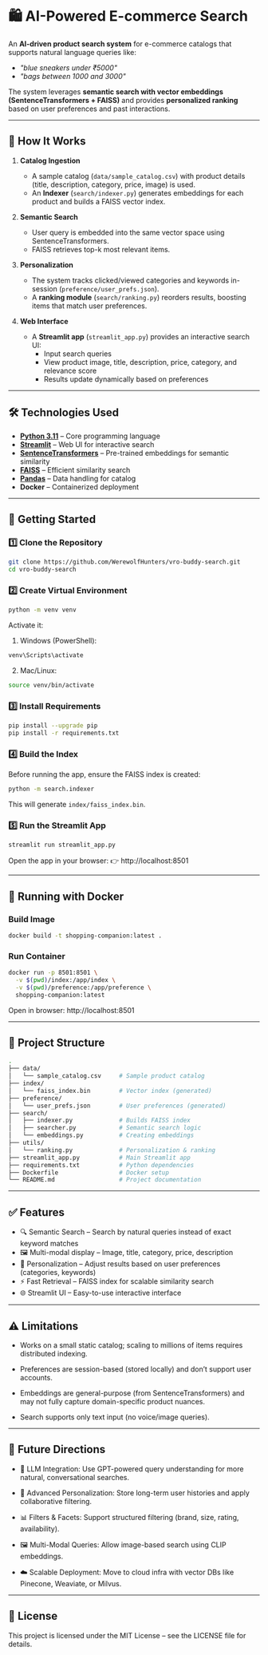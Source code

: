 # 🛍️ AI-Powered E-commerce Search

An **AI-driven product search system** for e-commerce catalogs that supports natural language queries like:

- *"blue sneakers under ₹5000"*
- *"bags between 1000 and 3000"*

The system leverages **semantic search with vector embeddings (SentenceTransformers + FAISS)** and provides **personalized ranking** based on user preferences and past interactions.

---

## 📖 How It Works

1. **Catalog Ingestion**
   - A sample catalog (`data/sample_catalog.csv`) with product details (title, description, category, price, image) is used.
   - An **Indexer** (`search/indexer.py`) generates embeddings for each product and builds a FAISS vector index.

2. **Semantic Search**
   - User query is embedded into the same vector space using SentenceTransformers.
   - FAISS retrieves top-k most relevant items.

3. **Personalization**
   - The system tracks clicked/viewed categories and keywords in-session (`preference/user_prefs.json`).
   - A **ranking module** (`search/ranking.py`) reorders results, boosting items that match user preferences.

4. **Web Interface**
   - A **Streamlit app** (`streamlit_app.py`) provides an interactive search UI:
     - Input search queries
     - View product image, title, description, price, category, and relevance score
     - Results update dynamically based on preferences

---

## 🛠️ Technologies Used

- **[Python 3.11](https://www.python.org/)** – Core programming language
- **[Streamlit](https://streamlit.io/)** – Web UI for interactive search
- **[SentenceTransformers](https://www.sbert.net/)** – Pre-trained embeddings for semantic similarity
- **[FAISS](https://github.com/facebookresearch/faiss)** – Efficient similarity search
- **[Pandas](https://pandas.pydata.org/)** – Data handling for catalog
- **Docker** – Containerized deployment

---

## 🚀 Getting Started

### 1️⃣ Clone the Repository
```bash
git clone https://github.com/WerewolfHunters/vro-buddy-search.git
cd vro-buddy-search
```

### 2️⃣ Create Virtual Environment
```bash
python -m venv venv
```

Activate it:
1) Windows (PowerShell):
```bash
venv\Scripts\activate
```
2) Mac/Linux:
```bash
source venv/bin/activate
```

### 3️⃣ Install Requirements
```bash
pip install --upgrade pip
pip install -r requirements.txt
```

### 4️⃣ Build the Index
Before running the app, ensure the FAISS index is created:
```bash
python -m search.indexer
```
This will generate `index/faiss_index.bin`.

### 5️⃣ Run the Streamlit App
```bash
streamlit run streamlit_app.py
```
Open the app in your browser:
👉 http://localhost:8501

---

## 🐳 Running with Docker
### Build Image
```bash
docker build -t shopping-companion:latest .
```
### Run Container
```bash
docker run -p 8501:8501 \
  -v $(pwd)/index:/app/index \
  -v $(pwd)/preference:/app/preference \
  shopping-companion:latest
```
Open in browser: http://localhost:8501

---

## 📂 Project Structure
```bash
.
├── data/
│   └── sample_catalog.csv     # Sample product catalog
├── index/
│   └── faiss_index.bin        # Vector index (generated)
├── preference/
│   └── user_prefs.json        # User preferences (generated)
├── search/
│   ├── indexer.py             # Builds FAISS index
│   ├── searcher.py            # Semantic search logic
│   └── embeddings.py          # Creating embeddings
├── utils/
│   └── ranking.py             # Personalization & ranking
├── streamlit_app.py           # Main Streamlit app
├── requirements.txt           # Python dependencies
├── Dockerfile                 # Docker setup
└── README.md                  # Project documentation
```

---

## ✅ Features

- 🔍 Semantic Search – Search by natural queries instead of exact keyword matches
- 🖼 Multi-modal display – Image, title, category, price, description
- 🧠 Personalization – Adjust results based on user preferences (categories, keywords)
- ⚡ Fast Retrieval – FAISS index for scalable similarity search
- 🌐 Streamlit UI – Easy-to-use interactive interface

---

## ⚠️ Limitations

- Works on a small static catalog; scaling to millions of items requires distributed indexing.

- Preferences are session-based (stored locally) and don’t support user accounts.

- Embeddings are general-purpose (from SentenceTransformers) and may not fully capture domain-specific product nuances.

- Search supports only text input (no voice/image queries).

---

## 🔮 Future Directions

- 🤖 LLM Integration: Use GPT-powered query understanding for more natural, conversational searches.

- 🧾 Advanced Personalization: Store long-term user histories and apply collaborative filtering.

- 📊 Filters & Facets: Support structured filtering (brand, size, rating, availability).

- 🖼 Multi-Modal Queries: Allow image-based search using CLIP embeddings.

- ☁️ Scalable Deployment: Move to cloud infra with vector DBs like Pinecone, Weaviate, or Milvus.

---

## 📜 License
This project is licensed under the MIT License – see the LICENSE
file for details.
